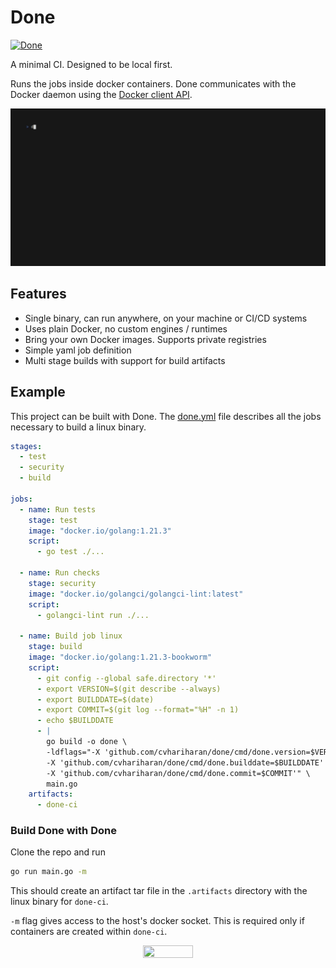 # Done
[![Done](https://github.com/cvhariharan/done/actions/workflows/main.yml/badge.svg)](https://github.com/cvhariharan/done/actions/workflows/main.yml)

A minimal CI. Designed to be local first.

Runs the jobs inside docker containers. Done communicates with the Docker daemon using the [Docker client API](https://pkg.go.dev/github.com/docker/docker/client#section-readme).

<p align="center">
    <img src="images/demo.gif" width="600">
<p>

## Features
- Single binary, can run anywhere, on your machine or CI/CD systems
- Uses plain Docker, no custom engines / runtimes
- Bring your own Docker images. Supports private registries
- Simple yaml job definition
- Multi stage builds with support for build artifacts

## Example
This project can be built with Done. The [done.yml](done.yml) file describes all the jobs necessary to build a linux binary.
```yaml
stages:
  - test
  - security
  - build

jobs:
  - name: Run tests
    stage: test
    image: "docker.io/golang:1.21.3"
    script:
      - go test ./...

  - name: Run checks
    stage: security
    image: "docker.io/golangci/golangci-lint:latest"
    script:
      - golangci-lint run ./...

  - name: Build job linux
    stage: build
    image: "docker.io/golang:1.21.3-bookworm"
    script:
      - git config --global safe.directory '*'
      - export VERSION=$(git describe --always)
      - export BUILDDATE=$(date)
      - export COMMIT=$(git log --format="%H" -n 1)
      - echo $BUILDDATE
      - |
        go build -o done \
        -ldflags="-X 'github.com/cvhariharan/done/cmd/done.version=$VERSION' \
        -X 'github.com/cvhariharan/done/cmd/done.builddate=$BUILDDATE' \
        -X 'github.com/cvhariharan/done/cmd/done.commit=$COMMIT'" \
        main.go
    artifacts:
      - done-ci
```

### Build Done with Done
Clone the repo and run

```bash
go run main.go -m
```
This should create an artifact tar file in the `.artifacts` directory with the linux binary for `done-ci`.

`-m` flag gives access to the host's docker socket. This is required only if containers are created within `done-ci`.
<p align="center">
    <img src="https://media.tenor.com/rKLBka9zl5UAAAAd/yeah-excellent.gif" width="40%" height="40%">
<p>

